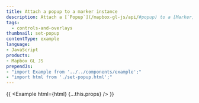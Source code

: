 ```yaml
---
title: Attach a popup to a marker instance
description: Attach a [`Popup`](/mapbox-gl-js/api/#popup) to a [Marker](/mapbox-gl-js/api/#marker) and display it on click.
tags:
  - controls-and-overlays
thumbnail: set-popup
contentType: example
language:
- JavaScript
products:
- Mapbox GL JS
prependJs:
- "import Example from '../../components/example';"
- "import html from './set-popup.html';"
---
```


{{ <Example html={html} {...this.props} /> }}
